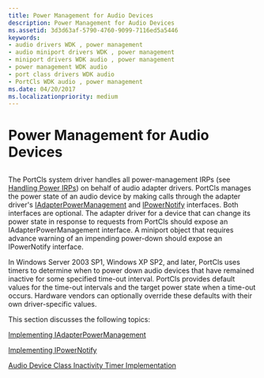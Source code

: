 ```yaml
---
title: Power Management for Audio Devices
description: Power Management for Audio Devices
ms.assetid: 3d3d63af-5790-4760-9099-7116ed5a5446
keywords:
- audio drivers WDK , power management
- audio miniport drivers WDK , power management
- miniport drivers WDK audio , power management
- power management WDK audio
- port class drivers WDK audio
- PortCls WDK audio , power management
ms.date: 04/20/2017
ms.localizationpriority: medium
---
```


# Power Management for Audio Devices


## <span id="power_management_for_audio_devices"></span><span id="POWER_MANAGEMENT_FOR_AUDIO_DEVICES"></span>


The PortCls system driver handles all power-management IRPs (see [Handling Power IRPs](https://msdn.microsoft.com/library/windows/hardware/ff546917)) on behalf of audio adapter drivers. PortCls manages the power state of an audio device by making calls through the adapter driver's [IAdapterPowerManagement](https://msdn.microsoft.com/library/windows/hardware/ff536485) and [IPowerNotify](https://msdn.microsoft.com/library/windows/hardware/ff536947) interfaces. Both interfaces are optional. The adapter driver for a device that can change its power state in response to requests from PortCls should expose an IAdapterPowerManagement interface. A miniport object that requires advance warning of an impending power-down should expose an IPowerNotify interface.

In Windows Server 2003 SP1, Windows XP SP2, and later, PortCls uses timers to determine when to power down audio devices that have remained inactive for some specified time-out interval. PortCls provides default values for the time-out intervals and the target power state when a time-out occurs. Hardware vendors can optionally override these defaults with their own driver-specific values.

This section discusses the following topics:

[Implementing IAdapterPowerManagement](implementing-iadapterpowermanagement.md)

[Implementing IPowerNotify](implementing-ipowernotify.md)

[Audio Device Class Inactivity Timer Implementation](audio-device-class-inactivity-timer-implementation.md)

 

 





